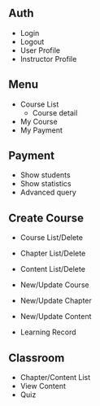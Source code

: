 ## Auth
- Login
- Logout
- User Profile
- Instructor Profile

## Menu
- Course List
  - Course detail
- My Course
- My Payment

## Payment
- Show students
- Show statistics
- Advanced query

## Create Course
- Course List/Delete
- Chapter List/Delete
- Content List/Delete
- New/Update Course
- New/Update Chapter
- New/Update Content

- Learning Record

## Classroom
- Chapter/Content List
- View Content
- Quiz

